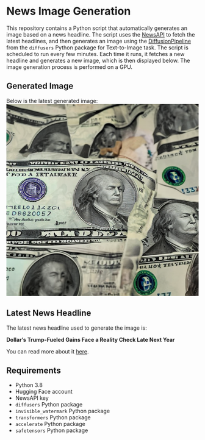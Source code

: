 # News Image Generation
This repository contains a Python script that automatically generates an image based on a news headline. The script uses the [NewsAPI](https://newsapi.org/) to fetch the latest headlines, and then generates an image using the [DiffusionPipeline](https://github.com/huggingface/diffusers) from the `diffusers` Python package for Text-to-Image task.
The script is scheduled to run every few minutes. Each time it runs, it fetches a new headline and generates a new image, which is then displayed below. The image generation process is performed on a GPU.

## Generated Image
Below is the latest generated image:
![Generated Image](image.png)

## Latest News Headline
The latest news headline used to generate the image is:

**Dollar’s Trump-Fueled Gains Face a Reality Check Late Next Year**

You can read more about it [here](https://news.google.com/rss/articles/CBMitAFBVV95cUxQWDZqdjluTWd6blpJSW1kcWx1OEF2RGtYTmdxYVpoRHdhZ1gwSVpTdkxCcDBpdWttVkVHa1hWNmctbmhqc2dPMVhabHp4TjJIaXE3eUZQZDk4R0k3RFpDczdsdEd6ZGNVYTBfQnd2NGJaby1mQTRVRHpPWnlOVXZhUEF4bVl1Z2hmYmRzS1F0eEtsSll2eTRWQzlXX2ZIdmMwTDN4ZGlLc05KZW1JemVqRVFTcm0?oc=5).

## Requirements
- Python 3.8
- Hugging Face account
- NewsAPI key
- `diffusers` Python package
- `invisible_watermark` Python package
- `transformers` Python package
- `accelerate` Python package
- `safetensors` Python package
